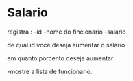 # Salario


registra :
-id
-nome do fincionario
-salario

de qual id voce deseja aumentar o salario

em quanto porcento deseja aumentar


-mostre a lista de funcionario.
